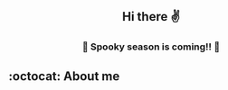 <h2 align="center">  Hi there ✌️ </h2>
<h3 align="center">🎃 Spooky season is coming!! 👻</h3>

## :octocat: About me
